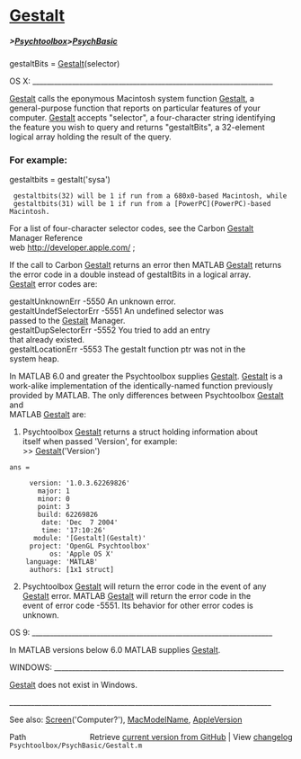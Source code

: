 # [Gestalt](Gestalt)
##### >[Psychtoolbox](Psychtoolbox)>[PsychBasic](PsychBasic)

gestaltBits = [Gestalt](Gestalt)(selector)  
  
OS X: \_\_\_\_\_\_\_\_\_\_\_\_\_\_\_\_\_\_\_\_\_\_\_\_\_\_\_\_\_\_\_\_\_\_\_\_\_\_\_\_\_\_\_\_\_\_\_\_\_\_\_\_\_\_\_\_\_\_\_\_\_\_\_\_\_\_\_  
  
[Gestalt](Gestalt) calls the eponymous Macintosh system function [Gestalt](Gestalt), a  
general-purpose function that reports on particular features of your   
computer.  [Gestalt](Gestalt) accepts "selector", a four-character string identifying  
the feature you wish to query and returns "gestaltBits", a 32-element  
logical array holding the result of the query.   
  
### For example:  
  
  gestaltbits = gestalt('sysa')  
  
     gestaltbits(32) will be 1 if run from a 680x0-based Macintosh, while  
     gestaltbits(31) will be 1 if run from a [PowerPC](PowerPC)-based Macintosh.   
  
For a list of four-character selector codes, see the Carbon [Gestalt](Gestalt)  
Manager Reference   
web http://developer.apple.com/ ;  
  
If the call to Carbon [Gestalt](Gestalt) returns an error then MATLAB [Gestalt](Gestalt) returns  
the error code in a double instead of gestaltBits in a logical array.  
[Gestalt](Gestalt) error codes are:  
  
  gestaltUnknownErr       -5550   An unknown error.  
  gestaltUndefSelectorErr -5551   An undefined selector was   
                                    passed to the [Gestalt](Gestalt) Manager.  
  gestaltDupSelectorErr   -5552   You tried to add an entry   
                                    that already existed.  
  gestaltLocationErr      -5553   The gestalt function ptr was not in the  
                                    system heap.  
  
In MATLAB 6.0 and greater the Psychtoolbox supplies [Gestalt](Gestalt). [Gestalt](Gestalt) is a   
work-alike implementation of the identically-named function previously  
provided by MATLAB.  The only differences between Psychtoolbox [Gestalt](Gestalt) and   
MATLAB [Gestalt](Gestalt) are:  
  
  1. Psychtoolbox [Gestalt](Gestalt) returns a struct holding information about  
     itself when passed 'Version', for example:  
    \>\> [Gestalt](Gestalt)('Version')  
  
    ans =   
  
         version: '1.0.3.62269826'  
           major: 1  
           minor: 0  
           point: 3  
           build: 62269826  
            date: 'Dec  7 2004'  
            time: '17:10:26'  
          module: '[Gestalt](Gestalt)'  
         project: 'OpenGL Psychtoolbox'  
              os: 'Apple OS X'  
        language: 'MATLAB'  
         authors: [1x1 struct]  
  
  2. Psychtoolbox [Gestalt](Gestalt) will return the error code in the event of any   
     [Gestalt](Gestalt) error.  MATLAB [Gestalt](Gestalt) will return the error code in the  
     event of error code -5551.  Its behavior for other error codes is  
     unknown.  
  
OS 9: \_\_\_\_\_\_\_\_\_\_\_\_\_\_\_\_\_\_\_\_\_\_\_\_\_\_\_\_\_\_\_\_\_\_\_\_\_\_\_\_\_\_\_\_\_\_\_\_\_\_\_\_\_\_\_\_\_\_\_\_\_\_\_\_\_\_\_  
  
In MATLAB versions below 6.0 MATLAB supplies [Gestalt](Gestalt).   
  
WINDOWS: \_\_\_\_\_\_\_\_\_\_\_\_\_\_\_\_\_\_\_\_\_\_\_\_\_\_\_\_\_\_\_\_\_\_\_\_\_\_\_\_\_\_\_\_\_\_\_\_\_\_\_\_\_\_\_\_\_\_\_\_\_\_\_\_  
  
[Gestalt](Gestalt) does not exist in Windows.    
  
\_\_\_\_\_\_\_\_\_\_\_\_\_\_\_\_\_\_\_\_\_\_\_\_\_\_\_\_\_\_\_\_\_\_\_\_\_\_\_\_\_\_\_\_\_\_\_\_\_\_\_\_\_\_\_\_\_\_\_\_\_\_\_\_\_\_\_\_\_\_\_\_\_  
  
See also: [Screen](Screen)('Computer?'), [MacModelName](MacModelName), [AppleVersion](AppleVersion)  




<div class="code_header" style="text-align:right;">
  <span style="float:left;">Path&nbsp;&nbsp;</span> <span class="counter">Retrieve <a href=
  "https://raw.github.com/Psychtoolbox-3/Psychtoolbox-3/beta/Psychtoolbox/PsychBasic/Gestalt.m">current version from GitHub</a> | View <a href=
  "https://github.com/Psychtoolbox-3/Psychtoolbox-3/commits/beta/Psychtoolbox/PsychBasic/Gestalt.m">changelog</a></span>
</div>
<div class="code">
  <code>Psychtoolbox/PsychBasic/Gestalt.m</code>
</div>

